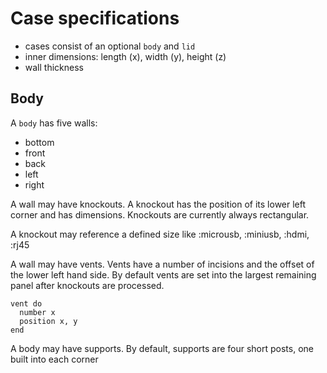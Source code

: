 # Case specifications

- cases consist of an optional `body` and `lid`
- inner dimensions: length (x), width (y), height (z)
- wall thickness

## Body

A `body` has five walls:
- bottom
- front
- back
- left
- right

A wall may have knockouts. A knockout has the position of its lower left corner and has dimensions. Knockouts are currently always rectangular.

A knockout may reference a defined size like :microusb, :miniusb, :hdmi, :rj45

A wall may have vents. Vents have a number of incisions and the offset of the lower left hand side. By default vents are set into the largest remaining panel after knockouts are processed.
```
vent do
  number x
  position x, y
end
```

A body may have supports. By default, supports are four short posts, one built into each corner
